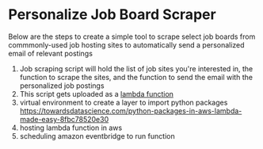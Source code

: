 # Personalize Job Board Scraper
Below are the steps to create a simple tool to scrape select job boards from commmonly-used job hosting sites to automatically send a personalized email of relevant postings

1) Job scraping script will hold the list of job sites you're interested in, the function to scrape the sites, and the function to send the email with the personalized job postings
2) This script gets uploaded as a [lambda function]([url](https://us-east-2.console.aws.amazon.com/lambda/home?ad=c&cp=bn&p=lbd&region=us-east-2#/functions))
3) virtual environment to create a layer to import python packages https://towardsdatascience.com/python-packages-in-aws-lambda-made-easy-8fbc78520e30
4) hosting lambda function in aws
5) scheduling amazon eventbridge to run function
